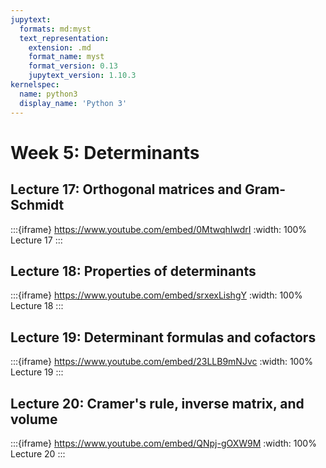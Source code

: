 ```yaml
---
jupytext:
  formats: md:myst
  text_representation:
    extension: .md
    format_name: myst
    format_version: 0.13
    jupytext_version: 1.10.3
kernelspec:
  name: python3
  display_name: 'Python 3'
---
```


# Week 5: Determinants

## Lecture 17: Orthogonal matrices and Gram-Schmidt

:::{iframe} https://www.youtube.com/embed/0MtwqhIwdrI
:width: 100%
Lecture 17
:::

## Lecture 18: Properties of determinants

:::{iframe} https://www.youtube.com/embed/srxexLishgY
:width: 100%
Lecture 18
:::

## Lecture 19: Determinant formulas and cofactors

:::{iframe} https://www.youtube.com/embed/23LLB9mNJvc
:width: 100%
Lecture 19
:::

## Lecture 20: Cramer's rule, inverse matrix, and volume

:::{iframe} https://www.youtube.com/embed/QNpj-gOXW9M
:width: 100%
Lecture 20
:::